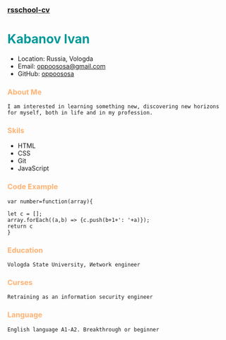 ### [rsschool-cv](https://  "RSschool-Kabanov Ivan")
# <span style= "color: 009999">Kabanov Ivan </span>
* Location: Russia, Vologda
* Email: oppoososa@gmail.com
* GitHub: [oppoososa](https://github.com/oppoososa)

### <span style= "color: #FFB273"> About Me</span>
    
    I am interested in learning something new, discovering new horizons for myself, both in life and in my profession.

### <span style= "color: #FFB273"> Skils</span>    
    
* HTML
* CSS
* Git
* JavaScript
### <span style= "color: #FFB273"> Code Example <span>
```
var number=function(array){
 
let c = [];
array.forEach((a,b) => {c.push(b+1+': '+a)});
return c
}
```
### <span style= "color: #FFB273"> Education</span>
```
Vologda State University, Иetwork engineer
```
### <span style= "color: #FFB273"> Curses</span>
```
Retraining as an information security engineer
```
### <span style= "color: #FFB273"> Language</span>
```
English language А1-A2. Breakthrough or beginner 